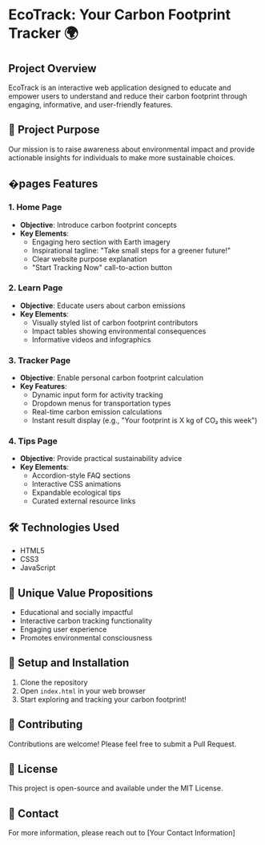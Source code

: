 # EcoTrack: Your Carbon Footprint Tracker 🌍

## Project Overview
EcoTrack is an interactive web application designed to educate and empower users to understand and reduce their carbon footprint through engaging, informative, and user-friendly features.

## 🚀 Project Purpose
Our mission is to raise awareness about environmental impact and provide actionable insights for individuals to make more sustainable choices.

## �pages Features

### 1. Home Page
- **Objective**: Introduce carbon footprint concepts
- **Key Elements**:
  - Engaging hero section with Earth imagery
  - Inspirational tagline: "Take small steps for a greener future!"
  - Clear website purpose explanation
  - "Start Tracking Now" call-to-action button

### 2. Learn Page
- **Objective**: Educate users about carbon emissions
- **Key Elements**:
  - Visually styled list of carbon footprint contributors
  - Impact tables showing environmental consequences
  - Informative videos and infographics

### 3. Tracker Page
- **Objective**: Enable personal carbon footprint calculation
- **Key Features**:
  - Dynamic input form for activity tracking
  - Dropdown menus for transportation types
  - Real-time carbon emission calculations
  - Instant result display (e.g., "Your footprint is X kg of CO₂ this week")

### 4. Tips Page
- **Objective**: Provide practical sustainability advice
- **Key Elements**:
  - Accordion-style FAQ sections
  - Interactive CSS animations
  - Expandable ecological tips
  - Curated external resource links

## 🛠️ Technologies Used
- HTML5
- CSS3
- JavaScript

## 🌟 Unique Value Propositions
- Educational and socially impactful
- Interactive carbon tracking functionality
- Engaging user experience
- Promotes environmental consciousness

## 🚧 Setup and Installation
1. Clone the repository
2. Open `index.html` in your web browser
3. Start exploring and tracking your carbon footprint!

## 📝 Contributing
Contributions are welcome! Please feel free to submit a Pull Request.

## 📄 License
This project is open-source and available under the MIT License.

## 🤝 Contact
For more information, please reach out to [Your Contact Information]
